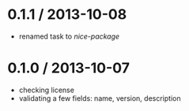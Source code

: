 
0.1.1 / 2013-10-08
==================

  * renamed task to *nice-package*

0.1.0 / 2013-10-07
==================

  * checking license
  * validating a few fields: name, version, description

